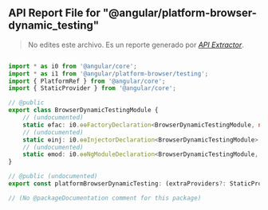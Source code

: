 ## API Report File for "@angular/platform-browser-dynamic_testing"

> No edites este archivo. Es un reporte generado por [*API Extractor*](https://api-extractor.com/).

```ts

import * as i0 from '@angular/core';
import * as i1 from '@angular/platform-browser/testing';
import { PlatformRef } from '@angular/core';
import { StaticProvider } from '@angular/core';

// @public
export class BrowserDynamicTestingModule {
    // (undocumented)
    static ɵfac: i0.ɵɵFactoryDeclaration<BrowserDynamicTestingModule, never>;
    // (undocumented)
    static ɵinj: i0.ɵɵInjectorDeclaration<BrowserDynamicTestingModule>;
    // (undocumented)
    static ɵmod: i0.ɵɵNgModuleDeclaration<BrowserDynamicTestingModule, never, never, [typeof i1.BrowserTestingModule]>;
}

// @public (undocumented)
export const platformBrowserDynamicTesting: (extraProviders?: StaticProvider[] | undefined) => PlatformRef;

// (No @packageDocumentation comment for this package)

```
